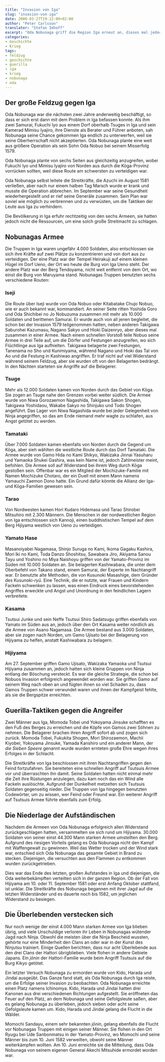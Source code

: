 ```yaml
---
title: "Invasion von Iga"
slug: "invasion-von-iga"
date: 2006-03-27T19:12:00+02:00
author: "Peter Carlsson"
translator: "Stefan Imhoff"
excerpt: "Oda Nobunaga griff die Region Iga erneut an, dieses mal jedoch mit einer unbesiegbaren Übermacht und langer Planung. Er kreiste die Aufständischen am Berg Hijiyama ein und vernichtete sogut wie jeden."
categories:
- Geschichte
- Krieg
tags:
- feldzug
- geschichte
- guerilla
- iga
- krieg
- nobunaga
- oda
---
```


## Der große Feldzug gegen Iga

Oda Nobunaga war die nächsten zwei Jahre anderweitig beschäftigt, so dass er sich erst dann mit dem Problem in Iga befassen konnte. Als ihm zwei Samurai, Fukuchi Iyo aus einem Dorf oberhalb Tsuges in Iga und sein Kamerad Mimisu Iyajiro, ihre Dienste als Berater und Führer anboten, sah Nobunaga seine Chance gekommen Iga endlich zu unterwerfen, weil sie seine Oberherrschaft nicht akzeptierten. Oda Nobunaga plante eine weit aus größere Operation als sein Sohn Oda Nobuo bei seinem Misserfolg 1579.

Oda Nobunaga plante von sechs Seiten aus gleichzeitig anzugreifen, wobei Fukuchi Iyo und Mimisu Iyajiro von Norden aus durch die Kōga-Provinz vorrücken sollten, weil diese Route am schwersten zu verteidigen war.

Oda Nobunaga selbst leitete die Streitkräfte, die Azuchi im August 1581 verließen, aber nach nur einem halben Tag Marsch wurde er krank und musste die Operation abbrechen. Im September war seine Gesundheit wiederhergestellt und er rief seine Generäle zusammen. Sein Plan war soviel wie möglich zu verbrennen und zu verwüsten, um die Taktiken der Leute aus Iga zu verhindern.

Die Bevölkerung in Iga erfuhr rechtzeitig von den sechs Armeen, sie hatten jedoch nicht die Ressourcen, um eine solch große Streitmacht zu schlagen.


## Nobunagas Armee

Die Truppen in Iga waren ungefähr 4.000 Soldaten, also entschlossen sie sich ihre Kräfte auf zwei Plätze zu konzentrieren und von dort aus zu verteidigen. Der eine Platz war der Tempel Heirakuji auf einem kleinen Hügel im Dorf Ueno, der Ort wo heute die Burg von Iga Ueno steht. Der andere Platz war der Berg Tendoyama, nicht weit entfernt von dem Ort, wo einst die Burg von Maruyama stand. Nobunagas Truppen benutzten sechs verschiedene Routen:


### Iseji

Die Route über Iseji wurde von Oda Nobuo oder Kitabatake Chujo Nobuo, wie er auch bekannt war, kommandiert. An seiner Seite ritten Yoshida Goro und Oda Shichibei no Jo Nobuzuma zusammen mit mehr als 10.000 Soldaten und berittenen Samurai. Er wurde auch von all jenen begleitet, die schon bei der Invasion 1579 teilgenommen hatten, neben anderen Takigawa Saburohei Kazumasu, Nagano Sakyo und Hioki Daizenryo, aber dieses mal zusammen in einer Armee. Nach einem schnellen Vorstoß teile Nobuo seine Armee in drei Teile auf, um die Dörfer und Festungen anzugreifen, wo sich Flüchtlinge aus Iga aufhielten. Takigawa belagerte zwei Festungen, Tanenama no Sho und Kunimiyama, während Nagano und Hioki das Tal von Ao und die Festung in Kashiwao angriffen. Er traf nicht auf viel Widerstand während seinem Feldzug, aber sie wurden oft von den Belagerten bedrängt. In den Nächten starteten sie Angriffe auf die Belagerer.


### Tsuge

Mehr als 12.000 Soldaten kamen von Norden durch das Gebiet von Kōga. Sie zogen an Tsuge nahe den Grenzen vorbei weiter südlich. Die Armee wurde von Niwa Gorozaemon Nagashida, Takigawa Sakon Shogen, Takigawa Yoshidaou, Wakabe Sakyo no Shinjuko und Todo Shogen angeführt. Das Lager von Niwa Nagashida wurde bei jeder Gelegenheit von Ninja angegriffen, so das am Ende niemand mehr wagte zu schlafen, aus Angst getötet zu werden.


### Tamataki

Über 7.000 Soldaten kamen ebenfalls von Norden durch die Gegend um Kōga, aber sieh wählten die westliche Route durch das Dorf Tamataki. Die Armee wurde von Gamo Hida no Kami Shikyo, Wakizaka Jinnai Yasuharu und Yamaoka Shukei Gashira, was kein Name ist, jedoch Zahlmeister meint, befohlen. Die Armee soll auf Widerstand bei ihrem Weg durch Kōga gestoßen sein. Offenbar war es ein Mitglied der Mochizuke-Familie mit Namen Mochizuke Chotaro, der ein Duell mit einem Mann namens Yamauchi Zaemon Dono hatte. Ein Grund dafür könnte die Allianz der Iga- und Kōga-Familien gewesen sein.


### Tarao

Von Nordwesten kamen Hori Kudaro Hidemasa und Tarao Shirobei Mitsuhiro mit 2.300 Männern. Die Menschen in der nordwestlichen Region von Iga entschlossen sich Kannoji, einen buddhistischen Tempel auf dem Berg Hijiyama westlich von Ueno zu verteidigen.


### Yamato Hase

Masanoiyabei Nagamasa, Shinjo Suruga no Kami, Ikoma Gagaku Kashira, Mori Iki no Kami, Toda Danzo Shoshitsu, Sawabara Jiro, Akiyama Sanou Tayu und Yoshino no Miya Naishoyu griffen von der Yamato-Provinz im Süden mit 10.000 Soldaten an. Sie belagerten Kashiwabara, die unter dem Oberbefehl von Takano stand, einem Samurai, der Experte im Nachtangriff war. Er benutzte alte Methoden, die von Kusunoki Masashige, dem Gründer des Kusunoki-*ryū*. Eine Technik, die er nutzte, war Frauen und Kindern Fackeln schwenken zu lassen, was einen Eindruck eines bevorstehenden Angriffes erweckte und Angst und Unordnung in den feindlichen Lagern verbreitete.


### Kasama

Tsutsui Junke und sein Neffe Tsutsui Shiro Sadatsugu griffen ebenfalls von Yamato im Süden aus an, jedoch über den Ort Kasama weiter nördlich als die Armee von Asano Nagamasa. Die Armee bestand aus 3.000 Soldaten, aber sie zogen nach Norden, um Gamo Ujisato bei der Belagerung von Hijiyama zu helfen, anstatt Kashiwabara zu belagern.


### Hijiyama

Am 27. September griffen Gamo Ujisato, Wakizaka Yamaoka und Tsutsui Hijiyama zusammen an, jedoch hatten sich kleine Gruppen von Ninja entlang der Böschung versteckt. Es war die gleiche Strategie, die schon bei Nobuos Invasion erfolgreich angewendet worden war. Sie griffen Gamo auf seinem Weg nach oben an und fügten ihnen so viel Schaden zu, dass Gamos Truppen schwer verwundet waren und ihnen der Kampfgeist fehlte, als sie die Bergspitze erreichten.


## Guerilla-Taktiken gegen die Angreifer

Zwei Männer aus Iga, Momoda Tobei und Yokoyama Jinsuke schafften es den Fuß des Berges zu erreichen und die Köpfe von Gamos zwei Söhnen zu nehmen. Die Belagerer brachen ihren Angriff sofort ab und zogen sich zurück. Momoda Tobei, Fukukita Shogen, Mori Shirozaemon, Machii Kiyobei, Yokoyama Jinsuke, Yamada Kanshiro und ein anderer Mann, der *die Sieben Speere* genannt wurde wurden ernteten große Ehre wegen ihres Erfolges in der Schlacht.

Die Streitkräfte von Iga beschlossen mit ihren Nachtangriffen gegen den Feind fortzufahren. Sie bereiteten eine schnellen Angriff auf Tsutsuis Armee vor und überraschten ihn damit. Seine Soldaten hatten nicht einmal mehr die Zeit ihre Rüstungen anzulegen, dazu kam noch das ein Wind alle Fackeln auslöschte. Aufgrund der Dunkelheit metzelten sich Tsutsuis Soldaten gegenseitig nieder. Die Truppen von Iga hingegen benutzten Codewörter, um zu wissen, wer Feind oder Freund war. Ein weiterer Angriff auf Tsutsuis Armee führte ebenfalls zum Erfolg.


## Die Niederlage der Aufständischen

Nachdem die Armeen von Oda Nobunaga erfolgreich allen Widerstand zurückgeschlagen hatten, versammelten sie sich rund um Hijiyama. 30.000 Soldaten von seiner einst 44.300 Mann starken Armee umstellten den Berg. Aufgrund des riesigen Vorteils gelang es Oda Nobunaga nicht den Kampf mit Waffengewalt zu gewinnen. Weil das Wetter trocken und der Wind stark war, entschied sich Oda Nobunaga das gesamte Gebiet in Brand zu stecken. Diejenigen, die versuchten aus den Flammen zu entkommen wurden zurückgetrieben.

Dies war das Ende des letzten, großen Aufstandes in Iga und diejenigen, die Oda weiterbekämpften verteilten sich in der ganzen Region. Ob der Fall von Hijiyama am 10. oder 11. September 1581 oder erst Anfang Oktober stattfand, ist unklar. Die Streitkräfte des Nobunaga begannen mit ihrer Jagd auf die letzten Widerständer und es dauerte noch bis 1582, um jeglichen Widerstand zu besiegen.


## Die Überlebenden verstecken sich

Nur noch wenige der einst 4.000 Mann starken Armee von Iga blieben übrig, und viele Unschuldige verloren ihr Leben in Nobunagas wütender Jagd nach Ninja. Obwohl die meisten über die Ninja Bescheid wussten, gehörte nur eine Minderheit den Clans an oder war in der Kunst des Ninjutsu trainiert. Einige Quellen berichten, dass nur acht Überlebende aus den drei Clans der Hattori übrigblieben. Viele flohen in andere Gebiete Japans. Ein *jōnin* der Hattori-Familie wurde beim Angriff Tsutsuis auf die Burg Kikyo getötet.

Ein letzter Versuch Nobunaga zu ermorden wurde von Kido, Harada und Jindai ausgeübt. Das Ganze fand statt, als Oda Nobunaga durch Iga reiste, um die Erfolge seiner Invasion zu beobachten. Oda Nobunaga erreichte einen Platz namens Ichinomya. Kido, Harada und Jindai hatten drei Kanonen aus drei verschiedenen Richtungen aufgestellt. Sie eröffneten das Feuer auf den Platz, an dem Nobunaga und seine Gefolgsleute saßen, aber es gelang Nobunaga zu überleben, jedoch sieben oder acht seine Gefolgsleute kamen um. Kido, Harada und Jindai gelang die Flucht in die Wälder.

Momochi Sandayu, einem sehr bekannten *jōnin*, gelang ebenfalls die Flucht vor Nobunagas Truppen mit einigen seiner Männer. Sie flohen in den Ort Ryugu bei Ude Sanbonmatsu in der Yamato-Provinz, wo Momochi und seine Männer bis zum 10. Juni 1582 verweilten, obwohl seine Männer weiterkämpfen wollten. Am 10. Juni erreichte sie die Mitteilung, dass Oda Nobunaga von seinem eigenen General Akechi Mitsuhide ermordet worden war.
